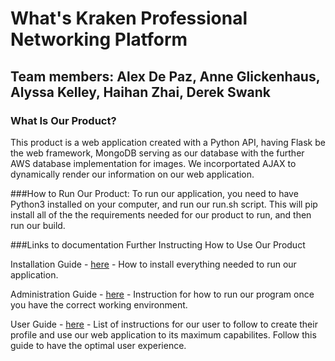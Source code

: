 # What's Kraken Professional Networking Platform 

## Team members: Alex De Paz, Anne Glickenhaus, Alyssa Kelley, Haihan Zhai, Derek Swank

### What Is Our Product? 
This product is a web application created with a Python API, having Flask be the web framework, MongoDB serving as our database with the further AWS database implementation for images. We incorportated AJAX to dynamically render our information on our web application.

###How to Run Our Product:
To run our application, you need to have Python3 installed on your computer, and run our run.sh script. This will pip install all of the the requirements needed for our product to run, and then run our build. 

###Links to documentation Further Instructing How to Use Our Product

Installation Guide - [here](https://drive.google.com/file/d/1KEKZLdZtJpVB6K8xEyiE-j7a_Voug-_B/view?usp=sharing) - How to install everything needed to run our application. 

Administration Guide - [here](https://drive.google.com/file/d/13i_3v598nPdqN71ukKTiluhh_ex_mqpR/view?usp=sharing) - Instruction for how to run our program once you have the correct working environment. 

User Guide - [here](https://drive.google.com/file/d/1tE5hHP_mTNM-HjysaKPQSlDEDSVTIiMN/view?usp=sharing) - List of instructions for our user to follow to create their profile and use our web application to its maximum capabilites. Follow this guide to have the optimal user experience.
